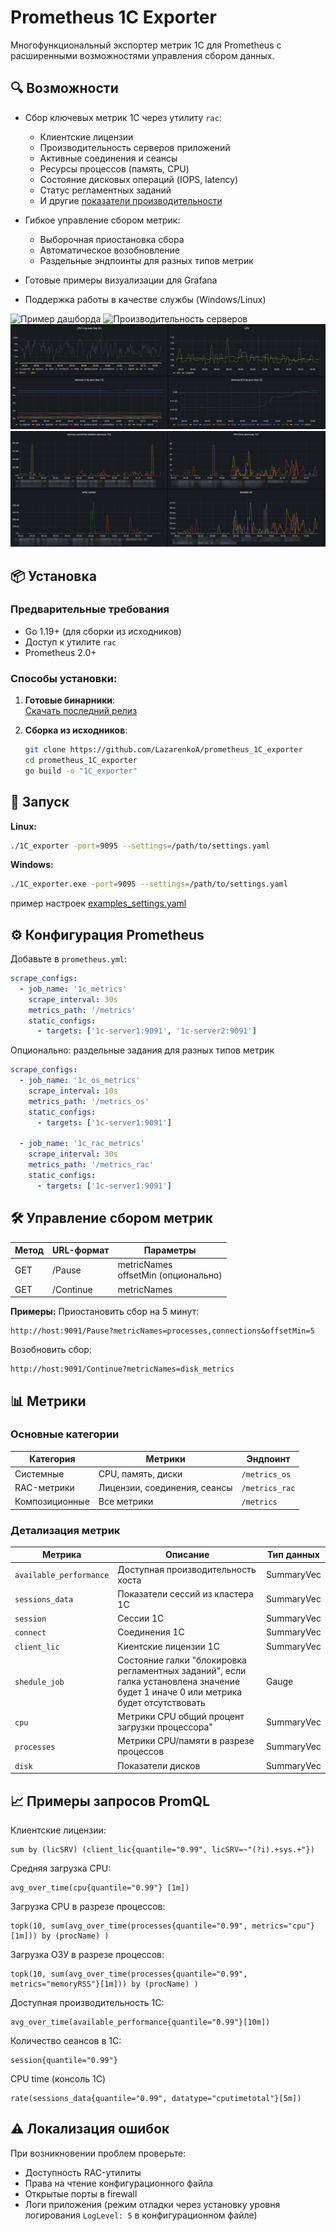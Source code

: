 # Prometheus 1C Exporter

Многофункциональный экспортер метрик 1С для Prometheus с расширенными возможностями управления сбором данных.

## 🔍 Возможности

- Сбор ключевых метрик 1С через утилиту `rac`:
  - Клиентские лицензии
  - Производительность серверов приложений
  - Активные соединения и сеансы
  - Ресурсы процессов (память, CPU)
  - Состояние дисковых операций (IOPS, latency)
  - Статус регламентных заданий
  - И другие [показатели производительности](#-метрики)

- Гибкое управление сбором метрик:
  - Выборочная приостановка сбора
  - Автоматическое возобновление
  - Раздельные эндпоинты для разных типов метрик

- Готовые примеры визуализации для Grafana
- Поддержка работы в качестве службы (Windows/Linux)

![Пример дашборда](doc/img/browser_d8CBonI15Y.png "Обзор метрик")
![Производительность серверов](doc/img/browser_FCaSoFVBDe.png "Доступная производительность")
![browser_V4ryXuTJoQ.png](doc/img/browser_V4ryXuTJoQ.png)
![browser_Vw8kZr5zb8.png](doc/img/browser_Vw8kZr5zb8.png)

## 📦 Установка

### Предварительные требования
- Go 1.19+ (для сборки из исходников)
- Доступ к утилите `rac`
- Prometheus 2.0+

### Способы установки:
1. **Готовые бинарники**:  
   [Скачать последний релиз](https://github.com/LazarenkoA/prometheus_1C_exporter/releases)

2. **Сборка из исходников**:
   ```bash
   git clone https://github.com/LazarenkoA/prometheus_1C_exporter
   cd prometheus_1C_exporter
   go build -o "1C_exporter"
   ```
## 🚀 Запуск
**Linux:**
```bash
./1C_exporter -port=9095 --settings=/path/to/settings.yaml
```
**Windows:**
```bash
./1C_exporter.exe -port=9095 --settings=/path/to/settings.yaml
```
пример настроек [examples_settings.yaml](examples_settings.yaml)


## ⚙️ Конфигурация Prometheus
Добавьте в `prometheus.yml`:
```yaml
scrape_configs:
  - job_name: '1c_metrics'
    scrape_interval: 30s
    metrics_path: '/metrics'
    static_configs:
      - targets: ['1c-server1:9091', '1c-server2:9091']
```    
Опционально: раздельные задания для разных типов метрик
```yaml
scrape_configs:
  - job_name: '1c_os_metrics'
    scrape_interval: 10s
    metrics_path: '/metrics_os'
    static_configs:
      - targets: ['1c-server1:9091']

  - job_name: '1c_rac_metrics'
    scrape_interval: 30s
    metrics_path: '/metrics_rac'
    static_configs:
      - targets: ['1c-server1:9091']
```    

## 🛠 Управление сбором метрик
| Метод | URL-формат | Параметры                         |
|-------|------------|-----------------------------------|
| GET   | /Pause      | metricNames<br/> offsetMin (опционально) |
| GET   | /Continue   | metricNames                      |

**Примеры:**
Приостановить сбор на 5 минут:
```
http://host:9091/Pause?metricNames=processes,connections&offsetMin=5
```

Возобновить сбор:
``` 
http://host:9091/Continue?metricNames=disk_metrics
```

## 📊 Метрики
### Основные категории

Категория      | Метрики                       | Эндпоинт
---------------|-------------------------------|-----------------
Системные      | CPU, память, диски             | `/metrics_os`
RAC-метрики    | Лицензии, соединения, сеансы   | `/metrics_rac`
Композиционные | Все метрики                    | `/metrics`

### Детализация метрик

Метрика            | Описание                                  | Тип данных
-------------------|-------------------------------------------|-------------
`available_performance`   |   Доступная производительность хоста       | SummaryVec
`sessions_data`    |   Показатели сессий из кластера 1С     | SummaryVec
`session`  |    Сессии 1С        | SummaryVec
`connect`       |    Соединения 1С         | SummaryVec
`client_lic`     |  Киентские лицензии 1С            | SummaryVec
`shedule_job`     |  Состояние галки "блокировка регламентных заданий", если галка установлена значение будет 1 иначе 0 или метрика будет отсутствовать            | Gauge
`cpu`     |  Метрики CPU общий процент загрузки процессора"             | SummaryVec
`processes`     |Метрики CPU/памяти в разрезе процессов              | SummaryVec
`disk`     |   Показатели дисков            | SummaryVec



## 📈 Примеры запросов PromQL
Клиентские лицензии:
```
sum by (licSRV) (client_lic{quantile="0.99", licSRV=~"(?i).+sys.+"})
```

Средняя загрузка CPU:
```
avg_over_time(cpu{quantile="0.99"} [1m])
```

Загрузка CPU в разрезе процессов:
```
topk(10, sum(avg_over_time(processes{quantile="0.99", metrics="cpu"}[1m])) by (procName) )
```

Загрузка ОЗУ в разрезе процессов:
```
topk(10, sum(avg_over_time(processes{quantile="0.99", metrics="memoryRSS"}[1m])) by (procName) )
```

Доступная производительность 1С:
```
avg_over_time(available_performance{quantile="0.99"}[10m])
```

Количество сеансов в 1С:
```
session{quantile="0.99"}
```

CPU time (консоль 1С)
```
rate(sessions_data{quantile="0.99", datatype="cputimetotal"}[5m])
```

## ⚠️ Локализация ошибок
При возникновении проблем проверьте:
- Доступность RAC-утилиты
- Права на чтение конфигурационного файла
- Открытые порты в firewall
- Логи приложения (режим отладки через установку уровня логирования `LogLevel: 5` в конфигурационном файле)